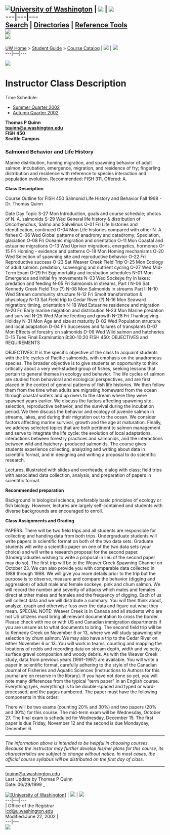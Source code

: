 [![University of
Washington](/home/graphics/uwlogotype0.gif)](http://www.washington.edu/) |
![](/home/graphics/space.gif) | ![](/home/graphics/space.gif)  
---|---|---  
 [Search](/home/search.html) | [Directories](/home/directories.html) |
[Reference Tools](http://www.lib.washington.edu/research/reftools.html)  
![](/home/graphics/space.gif)  
![](/home/graphics/rib0.gif)  
---  
[UW Home](/) > [Student Guide](/students/) > [Course
Catalog](/students/crscat/)  | ![](/home/graphics/space.gif) |
![](/home/graphics/space.gif)  
---|---|---  
  
![](/home/graphics/space.gif)  
  
# Instructor Class Description

Time Schedule:

  * [Summer Quarter 2002](/students/timeschd/SUM2002/fish.html)
  * [Autumn Quarter 2002](/students/timeschd/AUT2002/fish.html)

**Thomas P Quinn  
tquinn@u.washington.edu  
FISH 450  
Seattle Campus**

### Salmonid Behavior and Life History

Marine distribution, homing migration, and spawning behavior of adult salmon:
incubation, emergence, migration, and residence of fry; fingerling
distribution and residence with reference to species interaction and
population evolution. Recommended: FISH 311. Offered: A.

**Class Description**  

Course Outline for FISH 450 Salmonid Life History and Behavior Fall 1998 - Dr.
Thomas Quinn

Date Day Topic S-27 Mon Introduction, goals and course schedule; photos of N.
A. salmonids S-29 Wed General life history & distribution of Oncorhynchus,
Salmo and Salvelinus O-01 Fri Life histories and identification, continued
O-04 Mon Life histories compared with other N. A. fishes O-06 Wed Global
patterns of anadromy and catadromy; Speciation, glaciation O-08 Fri Oceanic
migration and orientation O-11 Mon Coastal and estuarine migrations O-13 Wed
Upriver migrations, energetics, hormones O-15 Fri Homing - evidence and
patterns O-18 Mon Homing mechanisms O-20 Wed Selection of spawning site and
reproductive behavior O-22 Fri Reproductive success O-23 Sat Weaver Creek
Field Trip O-25 Mon Ecology of adult salmon: predation, scavenging and
nutrient cycling O-27 Wed Mid-Term Exam O-29 Fri Egg mortality and incubation
schedules N-01 Mon Emergence and initial fry movements N-03 Wed Sockeye fry in
lakes: predation and feeding N-05 Fri Salmonids in streams, Part I N-06 Sat
Kennedy Creek Field Trip (?) N-08 Mon Salmonids in streams Part II N-10 Wed
Stream community structure N-12 Fri Smolt transformation & physiology N-13 Sat
Field trip to Cedar River (?) N-16 Mon Seaward migration: timing, orientation
N-18 Wed Estuarine residence and migration N-20 Fri Early marine migration and
distribution N-23 Mon Marine predation and survival N-25 Wed Marine feeding
and growth N-28 Fri Thanksgiving - Holiday N-31 Mon Age and size at maturity
D-02 Wed Population structure and local adaptation D-04 Fri Successes and
failures of transplants D-07 Mon Effects of forestry on salmonids D-09 Wed
Wild salmon and hatcheries D-15 Tues Final Examination 8:30-10:20 FISH 450:
OBJECTIVES and REQUIREMENTS

OBJECTIVES: It is the specific objective of the class to acquaint students
with the life cycles of Pacific salmonids, with emphasis on the anadromous
species. The broader objective is to give students an opportunity to think
critically about a very well-studied group of fishes, seeking lessons that
pertain to general themes in ecology and behavior. The life cycles of salmon
are studied from behavioral and ecological perspectives, and are first placed
in the context of general patterns of fish life histories. We then follow them
from the time when adults are migrating homeward from the ocean through
coastal waters and up rivers to the stream where they were spawned years
earlier. We discuss the factors affecting spawning site selection,
reproductive behavior, and the survival during the incubation period. We then
discuss the behavior and ecology of juvenile salmon in streams, lakes, and
during their migration out to the ocean. We consider factors affecting marine
survival, growth and the age at maturation. Finally, we address selected
topics that are both pertinent to salmon management and serve to integrate the
life cycle: the evolution of local adaptations, interactions between forestry
practices and salmonids, and the interactions between wild and hatchery-
produced salmonids. The course gives students experience collecting, analyzing
and writing about data in scientific format, and in designing and writing a
proposal to do scientific research.

Lectures, illustrated with slides and overheads; dialog with class; field
trips with associated data collection, analysis, and preparation of papers in
scientific format.

**Recommended preparation**  

Background in biological science, preferably basic principles of ecology or
fish biology. However, lectures are largely self-contained and students with
diverse backgrounds are encouraged to enroll.

**Class Assignments and Grading**  

PAPERS. There will be two field trips and all students are responsible for
collecting and handing data from both trips. Undergraduate students will write
papers in scientific format on both of the two data sets. Graduate students
will write a scientific paper on one of the two data sets (your choice) and
will write a research proposal for the second paper. (Undergraduates wishing
to write a proposal in lieu of the second paper may do so). The first trip
will be to the Weaver Creek Spawning Channel on October 23. We can also
provide you with comparable data collected in 1988 through 1998. We will give
you more details prior to the trip but the purpose is to observe, measure and
compare the behavior (digging and aggression) of adult male and female
sockeye, pink and chum salmon. We will record the number and severity of
attacks which males and females direct at other males and females and the
frequency of digging. Each of us will collect data and we will distribute a
summary. You will then think about, analyze, graph and otherwise fuss over the
data and figure out what they mean. SPECIAL NOTE: Weaver Creek is in Canada
and all students who are not US citizens must bring all relevant documentation
to cross the border. Please check with me or with US and Canadian immigration
departments if you are unsure as to what documents to bring. The second field
trip will be to Kennedy Creek on November 6 or 13, where we will study
spawning site selection by chum salmon. We may also have a trip to the Cedar
River on either November 6 or 13. You will work in teams, counting and mapping
the locations of redds and recording data on stream depth, width and velocity,
surface gravel composition and woody debris. As with the Weaver Creek study,
data from previous years (1991-1997) are available. You will write a paper in
scientific format, carefully adhering to the style of the Canadian Journal of
Fisheries and Aquatic Sciences (Instructions to Authors for this journal are
on reserve in the library). If you have not done so yet, you will note many
differences from the typical "term paper" in an English course. Everything
(yes, everything) is to be double-spaced and typed or word-processed, and the
pages numbered. The paper must have the following components in this order:

There will be two exams (counting 20% and 30%) and two papers (20% and 30%)
for this course. The mid-term exam will be Wednesday, October 27. The final
exam is scheduled for Wednesday, December 15. The first paper is due Friday,
November 12 and the second is due Mondayday, December 6.

* * *

_The information above is intended to be helpful in choosing courses. Because
the instructor may further develop his/her plans for this course, its
characteristics are subject to change without notice. In most cases, the
official course syllabus will be distributed on the first day of class._

* * *

tquinn@u.washington.edu  
Last Update by Thomas P Quinn  
Date: 06/29/1999 _

  
[![\[University of
Washington\]](/home/graphics/uwsealf6.gif)](http://www.washington.edu/) |
![](/home/graphics/space.gif) | ![](/home/graphics/space.gif)  
---|---|---  
|  Office of the Registrar  
icd@u.washington.edu  
Modified:June 22, 2002    |  
---|---  
![](/home/graphics/space.gif)

